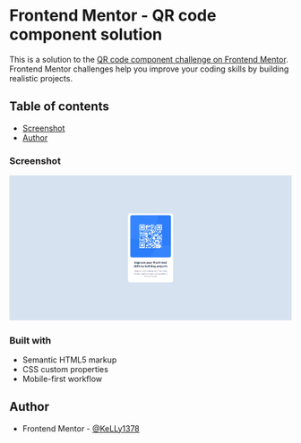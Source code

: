 # Frontend Mentor - QR code component solution

This is a solution to the [QR code component challenge on Frontend Mentor](https://www.frontendmentor.io/challenges/qr-code-component-iux_sIO_H). Frontend Mentor challenges help you improve your coding skills by building realistic projects. 

## Table of contents
  - [Screenshot](#screenshot)
- [Author](#author)
### Screenshot

![](./screenshot.png)

### Built with

- Semantic HTML5 markup
- CSS custom properties
- Mobile-first workflow

## Author
- Frontend Mentor - [@KeLLy1378](https://www.frontendmentor.io/profile/KeLLy1378)
